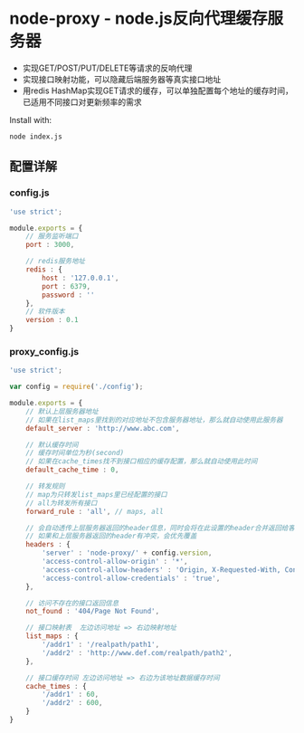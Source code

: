 node-proxy - node.js反向代理缓存服务器
===========================

* 实现GET/POST/PUT/DELETE等请求的反响代理
* 实现接口映射功能，可以隐藏后端服务器等真实接口地址
* 用redis HashMap实现GET请求的缓存，可以单独配置每个地址的缓存时间，已适用不同接口对更新频率的需求

Install with:

    node index.js

## 配置详解

### config.js

```js
'use strict';

module.exports = {
    // 服务监听端口
    port : 3000,

    // redis服务地址
    redis : {
        host : '127.0.0.1',
        port : 6379,
        password : ''
    },
    // 软件版本
    version : 0.1
}
```

### proxy_config.js

```js
'use strict';

var config = require('./config');

module.exports = {
    // 默认上层服务器地址
    // 如果在list_maps里找到的对应地址不包含服务器地址，那么就自动使用此服务器
    default_server : 'http://www.abc.com',

    // 默认缓存时间
    // 缓存时间单位为秒(second)
    // 如果在cache_times找不到接口相应的缓存配置，那么就自动使用此时间
    default_cache_time : 0,

    // 转发规则
    // map为只转发list_maps里已经配置的接口
    // all为转发所有接口
    forward_rule : 'all', // maps, all

    // 会自动透传上层服务器返回的header信息，同时会将在此设置的header合并返回给客户端
    // 如果和上层服务器返回的header有冲突，会优先覆盖
    headers : {
        'server' : 'node-proxy/' + config.version,
        'access-control-allow-origin' : '*',
        'access-control-allow-headers' : 'Origin, X-Requested-With, Content-Type, Accept, If-Modified-Since',
        'access-control-allow-credentials' : 'true',
    },

    // 访问不存在的接口返回信息
    not_found : '404/Page Not Found',

    // 接口映射表  左边访问地址 => 右边映射地址
    list_maps : {
        '/addr1' : '/realpath/path1',
        '/addr2' : 'http://www.def.com/realpath/path2',
    },

    // 接口缓存时间 左边访问地址 => 右边为该地址数据缓存时间
    cache_times : {
        '/addr1' : 60,
        '/addr2' : 600,
    }
}
```